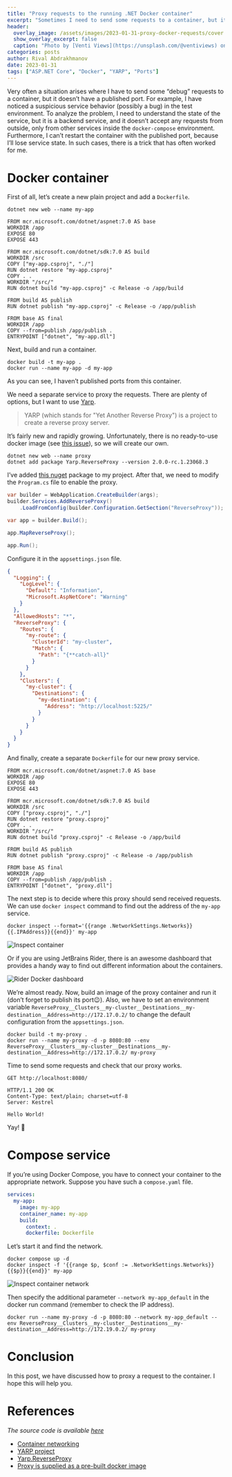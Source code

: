 ```yaml
---
title: "Proxy requests to the running .NET Docker container"
excerpt: "Sometimes I need to send some requests to a container, but its ports are not published and I don't want to restart the container. In this post, I’m going to describe a possible workaround for such a situation."
header:
  overlay_image: /assets/images/2023-01-31-proxy-docker-requests/cover.jpg
  show_overlay_excerpt: false
  caption: "Photo by [Venti Views](https://unsplash.com/@ventiviews) on [Unsplash](https://unsplash.com)"
categories: posts
author: Rival Abdrakhmanov
date: 2023-01-31
tags: ["ASP.NET Core", "Docker", "YARP", "Ports"]
---
```


Very often a situation arises where I have to send some “debug” requests to a container, but it doesn’t have a published port. For example, I have noticed a suspicious service behavior (possibly a bug) in the test environment. To analyze the problem, I need to understand the state of the service, but it is a backend service, and it doesn’t accept any requests from outside, only from other services inside the `docker-compose` environment. Furthermore, I can’t restart the container with the published port, because I’ll lose service state. In such cases, there is a trick that has often worked for me.

# Docker container

First of all, let’s create a new plain project and add a `Dockerfile`.

```
dotnet new web --name my-app
```

```docker
FROM mcr.microsoft.com/dotnet/aspnet:7.0 AS base
WORKDIR /app
EXPOSE 80
EXPOSE 443

FROM mcr.microsoft.com/dotnet/sdk:7.0 AS build
WORKDIR /src
COPY ["my-app.csproj", "./"]
RUN dotnet restore "my-app.csproj"
COPY . .
WORKDIR "/src/"
RUN dotnet build "my-app.csproj" -c Release -o /app/build

FROM build AS publish
RUN dotnet publish "my-app.csproj" -c Release -o /app/publish

FROM base AS final
WORKDIR /app
COPY --from=publish /app/publish .
ENTRYPOINT ["dotnet", "my-app.dll"]
```

Next, build and run a container.

```
docker build -t my-app .
docker run --name my-app -d my-app
```

As you can see, I haven’t published ports from this container.

We need a separate service to proxy the requests. There are plenty of options, but I want to use [Yarp](https://github.com/microsoft/reverse-proxy).

> YARP (which stands for "Yet Another Reverse Proxy") is a project to create a reverse proxy server.

It’s fairly new and rapidly growing. Unfortunately, there is no ready-to-use docker image (see [this issue](https://github.com/microsoft/reverse-proxy/issues/247)), so we will create our own.

```
dotnet new web --name proxy
dotnet add package Yarp.ReverseProxy --version 2.0.0-rc.1.23068.3
```

I’ve added [this nuget](https://www.nuget.org/packages/Yarp.ReverseProxy) package to my project. After that, we need to modify the `Program.cs` file to enable the proxy.

```csharp
var builder = WebApplication.CreateBuilder(args);
builder.Services.AddReverseProxy()
    .LoadFromConfig(builder.Configuration.GetSection("ReverseProxy"));

var app = builder.Build();

app.MapReverseProxy();

app.Run();
```

Configure it in the `appsettings.json` file.

```json
{
  "Logging": {
    "LogLevel": {
      "Default": "Information",
      "Microsoft.AspNetCore": "Warning"
    }
  },
  "AllowedHosts": "*",
  "ReverseProxy": {
    "Routes": {
      "my-route": {
        "ClusterId": "my-cluster",
        "Match": {
          "Path": "{**catch-all}"
        }
      }
    },
    "Clusters": {
      "my-cluster": {
        "Destinations": {
          "my-destination": {
            "Address": "http://localhost:5225/"
          }
        }
      }
    }
  }
}
```

And finally, create a separate `Dockerfile` for our new proxy service.

```docker
FROM mcr.microsoft.com/dotnet/aspnet:7.0 AS base
WORKDIR /app
EXPOSE 80
EXPOSE 443

FROM mcr.microsoft.com/dotnet/sdk:7.0 AS build
WORKDIR /src
COPY ["proxy.csproj", "./"]
RUN dotnet restore "proxy.csproj"
COPY . .
WORKDIR "/src/"
RUN dotnet build "proxy.csproj" -c Release -o /app/build

FROM build AS publish
RUN dotnet publish "proxy.csproj" -c Release -o /app/publish

FROM base AS final
WORKDIR /app
COPY --from=publish /app/publish .
ENTRYPOINT ["dotnet", "proxy.dll"]
```

The next step is to decide where this proxy should send received requests. We can use `docker inspect` command to find out the address of the `my-app` service.

```
docker inspect --format='{{range .NetworkSettings.Networks}}{{.IPAddress}}{{end}}' my-app
```

![Inspect container](/assets/images/2023-01-31-proxy-docker-requests/inspect-container-ip.png)

Or if you are using JetBrains Rider, there is an awesome dashboard that provides a handy way to find out different information about the containers.

![Rider Docker dashboard](/assets/images/2023-01-31-proxy-docker-requests/rider-docker-dashboard.png)

We’re almost ready. Now, build an image of the proxy container and run it (don’t forget to publish its port😉). Also, we have to set an environment variable `ReverseProxy__Clusters__my-cluster__Destinations__my-destination__Address=http://172.17.0.2/` to change the default configuration from the `appsettings.json`.

```
docker build -t my-proxy .
docker run --name my-proxy -d -p 8080:80 --env ReverseProxy__Clusters__my-cluster__Destinations__my-destination__Address=http://172.17.0.2/ my-proxy
```

Time to send some requests and check that our proxy works.

```http
GET http://localhost:8080/

HTTP/1.1 200 OK
Content-Type: text/plain; charset=utf-8
Server: Kestrel

Hello World!
```

Yay! 🎉

# Compose service

If you’re using Docker Compose, you have to connect your container to the appropriate network. Suppose you have such a `compose.yaml` file.

```yaml
services:
  my-app:
    image: my-app
    container_name: my-app
    build:
      context: .
      dockerfile: Dockerfile
```

Let’s start it and find the network.

```
docker compose up -d
docker inspect -f '{{range $p, $conf := .NetworkSettings.Networks}}{{$p}}{{end}}' my-app
```

![Inspect container network](/assets/images/2023-01-31-proxy-docker-requests/inspect-container-network.png)

Then specify the additional parameter `--network my-app_default` in the docker run command (remember to check the IP address).

```
docker run --name my-proxy -d -p 8080:80 --network my-app_default --env ReverseProxy__Clusters__my-cluster__Destinations__my-destination__Address=http://172.19.0.2/ my-proxy
```

# Conclusion

In this post, we have discussed how to proxy a request to the container. I hope this will help you.

# References

*The source code is available [here](https://github.com/rafaelldi/containers-playground/tree/main/ports)*

- [Container networking](https://docs.docker.com/config/containers/container-networking/)
- [YARP project](https://github.com/microsoft/reverse-proxy)
- [Yarp.ReverseProxy](https://www.nuget.org/packages/Yarp.ReverseProxy)
- [Proxy is supplied as a pre-built docker image](https://github.com/microsoft/reverse-proxy/issues/247)